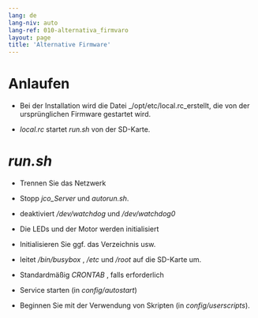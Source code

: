 ```yaml
---
lang: de
lang-niv: auto
lang-ref: 010-alternativa_firmvaro
layout: page
title: 'Alternative Firmware'
---
```


# Anlaufen

* Bei der Installation wird die Datei _/opt/etc/local.rc_erstellt, die von der ursprünglichen Firmware gestartet wird.


* _local.rc_ startet _run.sh_ von der SD-Karte.



# _run.sh_

  * Trennen Sie das Netzwerk


  * Stopp _jco_Server_ und _autorun.sh_.


  * deaktiviert _/dev/watchdog_ und _/dev/watchdog0_


  * Die LEDs und der Motor werden initialisiert


  * Initialisieren Sie ggf. das Verzeichnis usw.


  * leitet _/bin/busybox_ , _/etc_ und _/root_ auf die SD-Karte um.


  * Standardmäßig _CRONTAB_ , falls erforderlich


  * Service starten (in _config/autostart_)


  * Beginnen Sie mit der Verwendung von Skripten (in _config/userscripts_).


